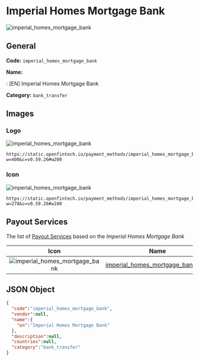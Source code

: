 
# Imperial Homes Mortgage Bank 
![imperial_homes_mortgage_bank](https://static.openfintech.io/payment_methods/imperial_homes_mortgage_bank/logo.svg?w=400&c=v0.59.26#w200)  

## General 
**Code:** `imperial_homes_mortgage_bank` 
 
**Name:** 
 
:	[EN] Imperial Homes Mortgage Bank 
 
**Category:** `bank_transfer` 
 

## Images 

### Logo 
![imperial_homes_mortgage_bank](https://static.openfintech.io/payment_methods/imperial_homes_mortgage_bank/logo.svg?w=400&c=v0.59.26#w200)  

```
https://static.openfintech.io/payment_methods/imperial_homes_mortgage_bank/logo.svg?w=400&c=v0.59.26#w200
```  

### Icon 
![imperial_homes_mortgage_bank](https://static.openfintech.io/payment_methods/imperial_homes_mortgage_bank/icon.svg?w=278&c=v0.59.26#w100)  

```
https://static.openfintech.io/payment_methods/imperial_homes_mortgage_bank/icon.svg?w=278&c=v0.59.26#w100
```  

## Payout Services 
 
The list of [Payout Services](/payout-services/) based on the _Imperial Homes Mortgage Bank_ 

|Icon|Name|Code| 
|:---:|:---:|:---:| 
|![imperial_homes_mortgage_bank](https://static.openfintech.io/payout_methods/imperial_homes_mortgage_bank/icon.svg?w=278&c=v0.59.26#w40) |[imperial_homes_mortgage_bank_ngn](/payout-services/imperial_homes_mortgage_bank_ngn/)|`imperial_homes_mortgage_bank_ngn`| 
 

## JSON Object 

```json
{
  "code":"imperial_homes_mortgage_bank",
  "vendor":null,
  "name":{
    "en":"Imperial Homes Mortgage Bank"
  },
  "description":null,
  "countries":null,
  "category":"bank_transfer"
}
```  
